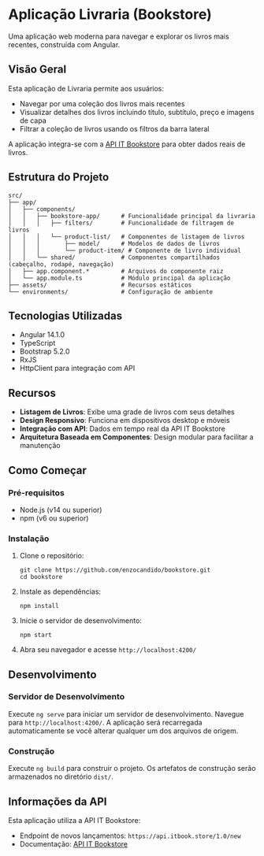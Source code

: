 # Aplicação Livraria (Bookstore)

Uma aplicação web moderna para navegar e explorar os livros mais recentes, construída com Angular.

## Visão Geral

Esta aplicação de Livraria permite aos usuários:

- Navegar por uma coleção dos livros mais recentes
- Visualizar detalhes dos livros incluindo título, subtítulo, preço e imagens de capa
- Filtrar a coleção de livros usando os filtros da barra lateral

A aplicação integra-se com a [API IT Bookstore](https://api.itbook.store/) para obter dados reais de livros.

## Estrutura do Projeto

```
src/
├── app/
│   ├── components/
│   │   ├── bookstore-app/      # Funcionalidade principal da livraria
│   │   │   ├── filters/        # Funcionalidade de filtragem de livros
│   │   │   └── product-list/   # Componentes de listagem de livros
│   │   │       ├── model/      # Modelos de dados de livros
│   │   │       └── product-item/ # Componente de livro individual
│   │   └── shared/             # Componentes compartilhados (cabeçalho, rodapé, navegação)
│   ├── app.component.*         # Arquivos do componente raiz
│   └── app.module.ts           # Módulo principal da aplicação
├── assets/                     # Recursos estáticos
└── environments/               # Configuração de ambiente
```

## Tecnologias Utilizadas

- Angular 14.1.0
- TypeScript
- Bootstrap 5.2.0
- RxJS
- HttpClient para integração com API

## Recursos

- **Listagem de Livros**: Exibe uma grade de livros com seus detalhes
- **Design Responsivo**: Funciona em dispositivos desktop e móveis
- **Integração com API**: Dados em tempo real da API IT Bookstore
- **Arquitetura Baseada em Componentes**: Design modular para facilitar a manutenção

## Como Começar

### Pré-requisitos

- Node.js (v14 ou superior)
- npm (v6 ou superior)

### Instalação

1. Clone o repositório:

   ```
   git clone https://github.com/enzocandido/bookstore.git
   cd bookstore
   ```

2. Instale as dependências:

   ```
   npm install
   ```

3. Inicie o servidor de desenvolvimento:

   ```
   npm start
   ```

4. Abra seu navegador e acesse `http://localhost:4200/`

## Desenvolvimento

### Servidor de Desenvolvimento

Execute `ng serve` para iniciar um servidor de desenvolvimento. Navegue para `http://localhost:4200/`. A aplicação será recarregada automaticamente se você alterar qualquer um dos arquivos de origem.

### Construção

Execute `ng build` para construir o projeto. Os artefatos de construção serão armazenados no diretório `dist/`.

## Informações da API

Esta aplicação utiliza a API IT Bookstore:

- Endpoint de novos lançamentos: `https://api.itbook.store/1.0/new`
- Documentação: [API IT Bookstore](https://api.itbook.store/)
